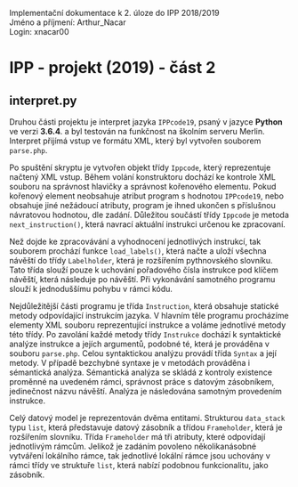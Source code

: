 Implementační dokumentace k 2. úloze do IPP 2018/2019  
Jméno a příjmení: Arthur_Nacar  
Login: xnacar00

# IPP - projekt (2019) - část 2
## interpret.py
Druhou části projektu je interpret jazyka `IPPcode19`, psaný v jazyce **Python** ve verzi **3.6.4**. a byl testován na funkčnost na školním serveru Merlin.   
Interpret přijímá vstup ve formátu XML, který byl vytvořen souborem `parse.php`.

Po spuštění skryptu je vytvořen objekt třídy `Ippcode`, který reprezentuje načtený XML vstup. Během volání konstruktoru dochází ke kontrole XML souboru na správnost hlavičky a správnost kořenového elementu. Pokud kořenový element neobsahuje atribut program s hodnotou `IPPcode19`, nebo obsahuje jiné nežádoucí atributy, program je ihned ukončen s příslušnou návratovou hodnotou, dle zadání. Důležitou součástí třídy `Ippcode` je metoda `next_instruction()`, která navrací aktuální instrukci určenou ke zpracovaní.  

Než dojde ke zpracovávání a vyhodnocení jednotlivých instrukcí, tak souborem prochází funkce `load_labels()`, která načte a uloží všechna návěští do třídy `Labelholder`, která je rozšířením pythnovského slovníku. Tato třída slouží pouze k uchování pořadového čísla instrukce pod klíčem návěští, která následuje po návěští. Při vykonávání samotného programu slouží k jednoduššímu pohybu v rámci kódu.  

Nejdůležitější části programu je třída `Instruction`, která obsahuje statické metody odpovídající instrukcím jazyka. V hlavním těle programu procházíme elementy XML souboru reprezentující instrukce a voláme jednotlivé metody této třídy. Po zavolání každé metody třídy `Instrukce` dochází k syntaktické analýze instrukce a jejích argumentů, podobné té, která je prováděna v souboru `parse.php`. Celou syntaktickou analýzu provádí třída `Syntax` a její metody. V případě bezchybné syntaxe je v metodách prováděna i sémantická analýza. Sémantická analýza se skládá z kontroly existence proměnné na uvedeném rámci, správnost práce s datovým zásobníkem, jedinečnost názvu návěští. Analýza je následována samotným provedením instrukce.

Celý datový model je reprezentován dvěma entitami. Strukturou `data_stack` typu `list`, která představuje datový zásobník a třídou `Frameholder`, která je rozšířením slovníku. Třída `Frameholder` má tři atributy, které odpovídají jednotlivým rámcům. Jelikož je zadáním povoleno několikanásobné vytváření lokálního rámce, tak jednotlivé lokální rámce jsou uchovány v rámci třídy ve struktuře `list`, která nabízí podobnou funkcionalitu, jako zásobník.